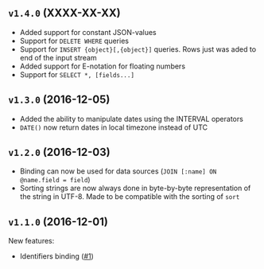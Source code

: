 ## `v1.4.0` (XXXX-XX-XX)

* Added support for constant JSON-values
* Support for `DELETE WHERE` queries
* Support for `INSERT {object}[,{object}]` queries. Rows just was aded to end of the input stream
* Added support for E-notation for floating numbers
* Support for `SELECT *, [fields...]`

## `v1.3.0` (2016-12-05)

* Added the ability to manipulate dates using the INTERVAL operators
* `DATE()` now return dates in local timezone instead of UTC

## `v1.2.0` (2016-12-03)

* Binding can now be used for data sources (`JOIN [:name] ON @name.field = field`)
* Sorting strings are now always done in byte-by-byte representation of the string in UTF-8.
  Made to be compatible with the sorting of `sort`

## `v1.1.0` (2016-12-01)

New features:
* Identifiers binding ([#1](https://github.com/avz/node-jl-sql-api/issues/1))
